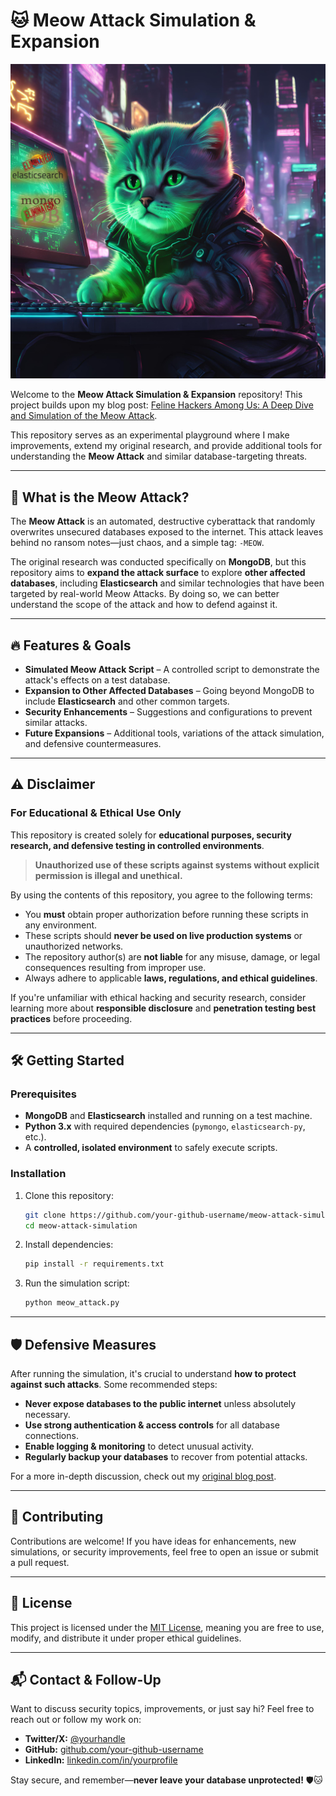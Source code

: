 # 🐱 Meow Attack Simulation & Expansion

![Meow Attack](assets/Meow_Attack_Visual.png)

Welcome to the **Meow Attack Simulation & Expansion** repository! This project builds upon my blog post: [Feline Hackers Among Us: A Deep Dive and Simulation of the Meow Attack](https://www.trustwave.com/en-us/resources/blogs/spiderlabs-blog/feline-hackers-among-us-a-deep-dive-and-simulation-of-the-meow-attack/). 

This repository serves as an experimental playground where I make improvements, extend my original research, and provide additional tools for understanding the **Meow Attack** and similar database-targeting threats.

---

## 🚀 What is the Meow Attack?
The **Meow Attack** is an automated, destructive cyberattack that randomly overwrites unsecured databases exposed to the internet. This attack leaves behind no ransom notes—just chaos, and a simple tag: `-MEOW`.

The original research was conducted specifically on **MongoDB**, but this repository aims to **expand the attack surface** to explore **other affected databases**, including **Elasticsearch** and similar technologies that have been targeted by real-world Meow Attacks. By doing so, we can better understand the scope of the attack and how to defend against it.

---

## 🔥 Features & Goals
- **Simulated Meow Attack Script** – A controlled script to demonstrate the attack's effects on a test database.
- **Expansion to Other Affected Databases** – Going beyond MongoDB to include **Elasticsearch** and other common targets.
- **Security Enhancements** – Suggestions and configurations to prevent similar attacks.
- **Future Expansions** – Additional tools, variations of the attack simulation, and defensive countermeasures.

---

## ⚠️ Disclaimer
### **For Educational & Ethical Use Only**
This repository is created solely for **educational purposes, security research, and defensive testing in controlled environments**. 

> **Unauthorized use of these scripts against systems without explicit permission is illegal and unethical.**

By using the contents of this repository, you agree to the following terms:
- You **must** obtain proper authorization before running these scripts in any environment.
- These scripts should **never be used on live production systems** or unauthorized networks.
- The repository author(s) are **not liable** for any misuse, damage, or legal consequences resulting from improper use.
- Always adhere to applicable **laws, regulations, and ethical guidelines**.

If you're unfamiliar with ethical hacking and security research, consider learning more about **responsible disclosure** and **penetration testing best practices** before proceeding.

---

## 🛠️ Getting Started
### Prerequisites
- **MongoDB** and **Elasticsearch** installed and running on a test machine.
- **Python 3.x** with required dependencies (`pymongo`, `elasticsearch-py`, etc.).
- A **controlled, isolated environment** to safely execute scripts.

### Installation
1. Clone this repository:
   ```sh
   git clone https://github.com/your-github-username/meow-attack-simulation.git
   cd meow-attack-simulation
   ```
2. Install dependencies:
   ```sh
   pip install -r requirements.txt
   ```
3. Run the simulation script:
   ```sh
   python meow_attack.py
   ```

---

## 🛡️ Defensive Measures
After running the simulation, it's crucial to understand **how to protect against such attacks**. Some recommended steps:
- **Never expose databases to the public internet** unless absolutely necessary.
- **Use strong authentication & access controls** for all database connections.
- **Enable logging & monitoring** to detect unusual activity.
- **Regularly backup your databases** to recover from potential attacks.

For a more in-depth discussion, check out my [original blog post](https://www.trustwave.com/en-us/resources/blogs/spiderlabs-blog/feline-hackers-among-us-a-deep-dive-and-simulation-of-the-meow-attack/).

---

## 🤝 Contributing
Contributions are welcome! If you have ideas for enhancements, new simulations, or security improvements, feel free to open an issue or submit a pull request.

---

## 📜 License
This project is licensed under the [MIT License](LICENSE), meaning you are free to use, modify, and distribute it under proper ethical guidelines.

---

## 📬 Contact & Follow-Up
Want to discuss security topics, improvements, or just say hi? Feel free to reach out or follow my work on:
- **Twitter/X:** [@yourhandle](https://twitter.com/yourhandle)
- **GitHub:** [github.com/your-github-username](https://github.com/your-github-username)
- **LinkedIn:** [linkedin.com/in/yourprofile](https://linkedin.com/in/yourprofile)

Stay secure, and remember—**never leave your database unprotected!** 🛡️🐱

